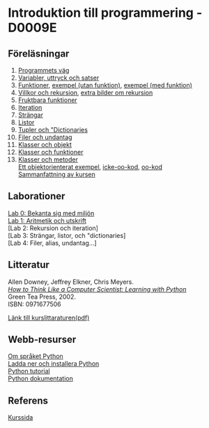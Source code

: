 # Introduktion till programmering - D0009E

## Föreläsningar
1. [Programmets väg](http://www.sm.luth.se/csee/courses/d0009e/lectures/lecture01.pdf)
2. [Variabler, uttryck och satser](http://www.sm.luth.se/csee/courses/d0009e/lectures/lecture02.pdf)
3. [Funktioner](http://www.sm.luth.se/csee/courses/d0009e/lectures/lecture03.pdf), [exempel (utan funktion)](http://www.sm.luth.se/csee/courses/d0009e/lectures/f3_windchilleffect.py), [exempel (med funktion)](http://www.sm.luth.se/csee/courses/d0009e/lectures/f3_windchilleffect_fkn.py)
4. [Villkor och rekursion](http://www.sm.luth.se/csee/courses/d0009e/lectures/lecture04.pdf), [extra bilder om rekursion](http://www.sm.luth.se/csee/courses/d0009e/lectures/rekursion_extra.pdf)
5. [Fruktbara funktioner](http://www.sm.luth.se/csee/courses/d0009e/lectures/lecture05.pdf)
6. [Iteration](http://www.sm.luth.se/csee/courses/d0009e/lectures/lecture06.pdf)
7. [Strängar](http://www.sm.luth.se/csee/courses/d0009e/lectures/lecture07.pdf)
8. [Listor](http://www.sm.luth.se/csee/courses/d0009e/lectures/lecture08.pdf)
9. [Tupler och "Dictionaries](http://www.sm.luth.se/csee/courses/d0009e/lectures/lecture09.pdf)
10. [Filer och undantag](http://www.sm.luth.se/csee/courses/d0009e/lectures/lecture10.pdf)
11. [Klasser och objekt](http://www.sm.luth.se/csee/courses/d0009e/lectures/lecture11.pdf)
12. [Klasser och funktioner](http://www.sm.luth.se/csee/courses/d0009e/lectures/lecture12.pdf)
13. [Klasser och metoder](http://www.sm.luth.se/csee/courses/d0009e/lectures/lecture13.pdf) <br />
[Ett objektorienterat exempel](http://www.sm.luth.se/csee/courses/d0009e/lectures/objektorienterat_exempel.pdf), [icke-oo-kod](http://www.sm.luth.se/csee/courses/d0009e/lectures/fifoQueue.py), [oo-kod](http://www.sm.luth.se/csee/courses/d0009e/lectures/fifoQueueObj.py) <br />
[Sammanfattning av kursen](http://www.sm.luth.se/csee/courses/d0009e/lectures/sammanfattning.pdf)

## Laborationer
[Lab 0: Bekanta sig med miljön](https://github.com/darkraven92/D0009E/tree/master/Laborationer/Lab%200-%20Bekanta%20sig%20med%20milj-n) <br />
[Lab 1: Aritmetik och utskrift](https://github.com/darkraven92/D0009E/tree/master/Laborationer/Lab%201-%20Aritmetik%20och%20utskrift) <br />
[Lab 2: Rekursion och iteration] <br />
[Lab 3: Strängar, listor, och "dictionaries] <br />
[Lab 4: Filer, alias, undantag...] <br />

## Litteratur
Allen Downey, Jeffrey Elkner, Chris Meyers. <br />
[*How to Think Like a Computer Scientist: Learning with Python*](http://www.greenteapress.com/thinkpython/) <br />
Green Tea Press, 2002. <br />
ISBN: 0971677506 <br />

[Länk till kurslittaraturen(pdf)](http://greenteapress.com/thinkpython/thinkpython.pdf)

## Webb-resurser
[Om språket Python](http://www.greenteapress.com/thinkpython/thinkCSpy.pdf) <br />
[Ladda ner och installera Python](https://www.python.org/download/releases/2.7.8/) <br />
[Python tutorial](https://docs.python.org/2/tutorial/) <br />
[Python dokumentation](https://docs.python.org/2.7/) <br />

## Referens
[Kurssida](http://www.sm.luth.se/csee/courses/d0009e/)
